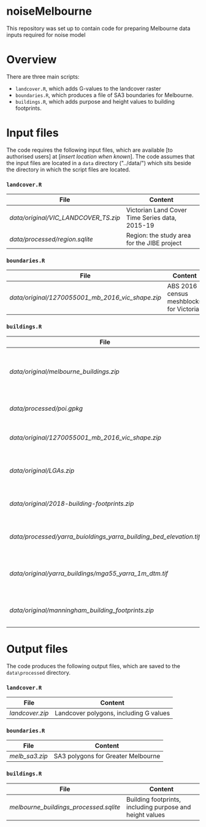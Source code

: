 # noiseMelbourne
This repository was set up to contain code for preparing Melbourne data inputs required for noise model

# Overview
There are three main scripts:
- `landcover.R`, which adds G-values to the landcover raster
- `boundaries.R`, which produces a file of SA3 boundaries for Melbourne.
- `buildings.R`, which adds purpose and height values to building footprints.

# Input files
The code requires the following input files, which are available [to authorised users] at [*insert location when known*].  The code assumes that the input files are located in a `data` directory ("../data/") which sits beside the directory in which the script files are located.

### `landcover.R`

| File               | Content                                                  |
|--------------------|----------------------------------------------------------|
|*data/original/VIC_LANDCOVER_TS.zip* | Victorian Land Cover Time Series data, 2015-19 |
|*data/processed/region.sqlite* | Region: the study area for the JIBE project    |


### `boundaries.R`

| File               | Content                                                  |
|--------------------|----------------------------------------------------------|
|*data/original/1270055001_mb_2016_vic_shape.zip* | ABS 2016 census meshblocks for Victoria |


### `buildings.R`

| File               | Content                                                  |
|--------------------|----------------------------------------------------------|
|*data/original/melbourne_buildings.zip* | Melbourne building footprints from Overture Maps |
|*data/processed/poi.gpkg* | Locations of points of interest                    |
|*data/original/1270055001_mb_2016_vic_shape.zip* | ABS 2016 census meshblocks for Victoria |
|*data/original/LGAs.zip* | Local government areas for Victoria                 | 
|*data/original/2018-building-footprints.zip* | Footprints for buildings in the City of Melbourne |
|*data/processed/yarra_buioldings_yarra_building_bed_elevation.tif* | Elevation of buildings in the City of Yarra |
|*data/original/yarra_buildings/mga55_yarra_1m_dtm.tif* | Digital elevation model for the City of Yarra |
|*data/original/manningham_building_footprints.zip* | Footprints for buildings in the City of Manningham |



# Output files
The code produces the following output files, which are saved to the `data\processed` directory.

### `landcover.R`
| File               | Content                                                  |
|--------------------|----------------------------------------------------------|
|*landcover.zip*     |Landcover polygons, including G values                    |

### `boundaries.R`
| File               | Content                                                  |
|--------------------|----------------------------------------------------------|
|*melb_sa3.zip*      |SA3 polygons for Greater Melbourne                        |

### `buildings.R`
| File               | Content                                                  |
|--------------------|----------------------------------------------------------|
|*melbourne_buildings_processed.sqlite* |Building footprints, including purpose and height values |

